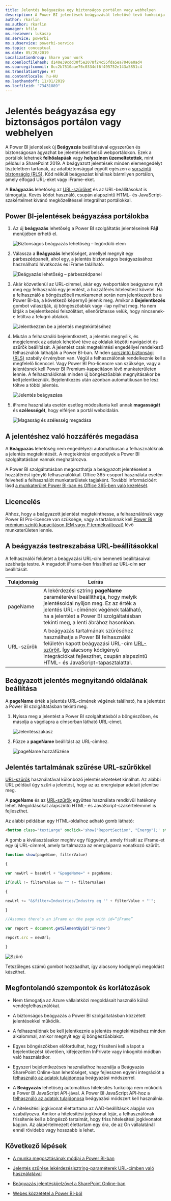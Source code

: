 ```yaml
---
title: Jelentés beágyazása egy biztonságos portálon vagy webhelyen
description: A Power BI jelentések beágyazását lehetővé tevő funkciója lehetővé teszi, hogy a felhasználók könnyen és biztonságosan ágyazzanak be jelentéseket belső webportálokon.
author: rkarlin
ms.author: rkarlin
manager: kfile
ms.reviewer: lukaszp
ms.service: powerbi
ms.subservice: powerbi-service
ms.topic: conceptual
ms.date: 05/20/2019
LocalizationGroup: Share your work
ms.openlocfilehash: d140e39cdd30f5e2078f24c55fda5ea7040e0ad4
ms.sourcegitcommit: 8cc2b7510aae76c0334df6f495752e143a5851c4
ms.translationtype: HT
ms.contentlocale: hu-HU
ms.lasthandoff: 11/01/2019
ms.locfileid: "73431889"
---
```

# <a name="embed-a-report-in-a-secure-portal-or-website"></a>Jelentés beágyazása egy biztonságos portálon vagy webhelyen

A Power BI jelentések új **Beágyazás** beállításával egyszerűen és biztonságosan ágyazhat be jelentéseket belső webportálokon. Ezek a portálok lehetnek **felhőalapúak** vagy **helyszínen üzemeltetettek**, mint például a SharePoint 2019. A beágyazott jelentések minden elemengedélyt tiszteletben tartanak, az adatbiztonsággal együtt egészen a [sorszintű biztonságig (RLS)](service-admin-rls.md). Kód nélküli beágyazást kínálnak bármilyen portálon, amely elfogad URL-eket vagy iFrame-eket. 

A **Beágyazás** lehetőség az [URL-szűrőket](service-url-filters.md) és az URL-beállításokat is támogatja. Kevés kódot használó, csupán alapszintű HTML- és JavaScript-szakértelmet kívánó megközelítéssel integrálhat portálokkal.

## <a name="how-to-embed-power-bi-reports-into-portals"></a>Power BI-jelentések **beágyazása** portálokba

1. Az új **beágyazás** lehetőség a Power BI szolgáltatás jelentéseinek **Fájl** menüjében érhető el.

    ![Biztonságos beágyazás lehetőség – legördülő elem](media/service-embed-secure/secure-embed-drop-down-menu.png)

2. Válassza a **Beágyazás** lehetőséget, amellyel megnyit egy párbeszédpanelt, ahol egy, a jelentés biztonságos beágyazásához használható hivatkozás és iFrame található.

    ![Beágyazás lehetőség – párbeszédpanel](media/service-embed-secure/secure-embed-code-dialog.png)

3. Akár közvetlenül az URL-címmel, akár egy webportálon beágyazva nyit meg egy felhasználó egy jelentést, a hozzáférés hitelesítést követel. Ha a felhasználó a böngészőbeli munkamenet során nem jelentkezett be a Power BI-ba, a következő képernyő jelenik meg. Amikor a **Bejelentkezés** gombot választják, új böngészőablak vagy -lap nyílhat meg. Ha nem látják a bejelentkezési felszólítást, ellenőriztesse velük, hogy nincsenek-e letiltva a felugró ablakok.

    ![Jelentkezzen be a jelentés megtekintéséhez](media/service-embed-secure/secure-embed-sign-in.png)

4. Miután a felhasználó bejelentkezett, a jelentés megnyílik, és megjelennek az adatok lehetővé téve az oldalak közötti navigációt és szűrők beállítását. A jelentést csak megtekintési engedéllyel rendelkező felhasználók láthatják a Power BI-ban. Minden [sorszintű biztonsági (RLS)](service-admin-rls.md) szabály érvényben van. Végül a felhasználónak rendelkeznie kell a megfelelő licenccel. Vagy Power BI Pro-licencre van szüksége, vagy a jelentésnek kell Power BI Premium-kapacitáson lévő munkaterületen lennie. A felhasználóknak minden új böngészőablak megnyitásakor be kell jelentkezniük. Bejelentkezés után azonban automatikusan be lesz töltve a többi jelentés.

    ![Jelentés beágyazása](media/service-embed-secure/secure-embed-report.png)

5. iFrame használata esetén esetleg módosítania kell annak **magasságát** és **szélességét**, hogy elférjen a portál weboldalán.

    ![Magasság és szélesség megadása](media/service-embed-secure/secure-embed-size.png)

## <a name="granting-report-access"></a>A jelentéshez való hozzáférés megadása

A **Beágyazás** lehetőség nem engedélyezi automatikusan a felhasználóknak a jelentés megtekintését. A megtekintési engedélyek a Power BI szolgáltatásban vannak meghatározva.

A Power BI szolgáltatásban megoszthatja a beágyazott jelentéseket a hozzáférést igénylő felhasználókkal. Office 365-csoport használata esetén felveheti a felhasználót munkaterületek tagjaként. További információért lásd [a munkaterület Power BI-ban és Office 365-ben való kezelését](service-manage-app-workspace-in-power-bi-and-office-365.md).

## <a name="licensing"></a>Licencelés

Ahhoz, hogy a beágyazott jelentést megtekinthesse, a felhasználónak vagy Power BI Pro-licencre van szüksége, vagy a tartalomnak kell [Power BI prémium szintű kapacitáson (EM vagy P termékváltozat)](service-admin-premium-purchase.md) lévő munkaterületen lennie.

## <a name="customize-your-embed-experience-using-url-settings"></a>A beágyazás testreszabása URL-beállításokkal

A felhasználói felületet a beágyazási URL-cím bemeneti beállításaival szabhatja testre. A megadott iFrame-ben frissítheti az URL-cím **scr** beállítását.

| Tulajdonság  | Leírás  |  |  |  |
|--------------|-----------------------------------------------------------------------------------------------------------------------------------------------------------------------------------------------------------------------|---|---|---|
| pageName  | A lekérdezési sztring **pageName** paraméterével beállíthatja, hogy melyik jelentésoldal nyíljon meg. Ez az érték a jelentés URL-címének végének található, ha a jelentést a Power BI szolgáltatásban tekinti meg, a lenti ábrához hasonlóan. |  |  |  |
| URL-szűrők  | A beágyazás tartalmának szűréséhez használhatja a Power BI felhasználói felületén kapott beágyazási URL-cím [URL-szűrőit](service-url-filters.md). Így alacsony kódigényű integrációkat fejleszthet, csupán alapszintű HTML- és JavaScript-tapasztalattal.  |  |  |  |

## <a name="set-which-page-opens-for-an-embedded-report"></a>Beágyazott jelentés megnyitandó oldalának beállítása 

A **pageName** érték a jelentés URL-címének végének található, ha a jelentést a Power BI szolgáltatásban tekinti meg.

1. Nyissa meg a jelentést a Power BI szolgáltatásból a böngészőben, és másolja a vágólapra a címsorban látható URL-címet.

    ![Jelentésszakasz](media/service-embed-secure/secure-embed-report-section.png)

2. Fűzze a **pageName** beállítást az URL-címhez.

    ![pageName hozzáfűzése](media/service-embed-secure/secure-embed-append-page-name.png)

## <a name="filter-report-content-using-url-filters"></a>Jelentés tartalmának szűrése URL-szűrőkkel 

[URL-szűrők](service-url-filters.md) használatával különböző jelentésnézeteket kínálhat. Az alábbi URL például úgy szűri a jelentést, hogy az az energiaipar adatait jelenítse meg.

A **pageName** és az [URL-szűrők](service-url-filters.md) együttes használata rendkívül hatékony lehet. Megoldásokat alapszintű HTML- és JavaScript-szakértelemmel is fejleszthet.

Az alábbi példában egy HTML-oldalhoz adható gomb látható:

```html
<button class="textLarge" onclick='show("ReportSection", "Energy");' style="display: inline-block;">Show Energy</button>
```

A gomb a kiválasztásakor meghív egy függvényt, amely frissíti az iFrame-et egy új URL-címmel, amely tartalmazza az energiaiparra vonatkozó szűrőt.

```javascript
function show(pageName, filterValue)

{

var newUrl = baseUrl + "&pageName=" + pageName;

if(null != filterValue && "" != filterValue)

{

newUrl += "&$filter=Industries/Industry eq '" + filterValue + "'";

}

//Assumes there’s an iFrame on the page with id=”iFrame”

var report = document.getElementById("iFrame")

report.src = newUrl;

}
```

![Szűrő](media/service-embed-secure/secure-embed-filter.png)

Tetszőleges számú gombot hozzáadhat, így alacsony kódigényű megoldást készíthet. 

## <a name="considerations-and-limitations"></a>Megfontolandó szempontok és korlátozások

* Nem támogatja az Azure vállalatközi megoldásait használó külső vendégfelhasználókat.

* A biztonságos beágyazás a Power BI szolgáltatásban közzétett jelentésekkel működik.

* A felhasználónak be kell jelentkeznie a jelentés megtekintéséhez minden alkalommal, amikor megnyit egy új böngészőablakot.

* Egyes böngészőkben előfordulhat, hogy frissíteni kell a lapot a bejelentkezést követően, kifejezetten InPrivate vagy inkognitó módban való használatkor.

* Egyszeri bejelentkezéses használathoz használja a Beágyazás SharePoint Online-ban lehetőséget, vagy fejlesszen egyéni integrációt a [felhasználó az adatok tulajdonosa](developer/embed-sample-for-your-organization.md) beágyazási módszerrel. 

* A **Beágyazás** lehetőség automatikus hitelesítés funkciója nem működik a Power BI JavaScript API-jával. A Power BI JavaScript API-hoz a [felhasználó az adatok tulajdonosa](developer/embed-sample-for-your-organization.md) beágyazási módszert kell használnia. 

* A hitelesítési jogkivonat élettartama az AAD-beállítások alapján van szabályozva. Amikor a hitelesítési jogkivonat lejár, a felhasználónak frissítenie kell a böngésző tartalmát, hogy friss hitelesítési jogkivonatot kapjon. Az alapértelmezett élettartam egy óra, de az Ön vállalatánál ennél rövidebb vagy hosszabb is lehet.

## <a name="next-steps"></a>Következő lépések

* [A munka megosztásának módjai a Power BI-ban](service-how-to-collaborate-distribute-dashboards-reports.md)

* [Jelentés szűrése lekérdezésisztring-paraméterek URL-címben való használatával](service-url-filters.md)

* [Beágyazás jelentéskijelzővel a SharePoint Online-ban](service-embed-report-spo.md)

* [Webes közzététel a Power BI-ból](service-publish-to-web.md)
